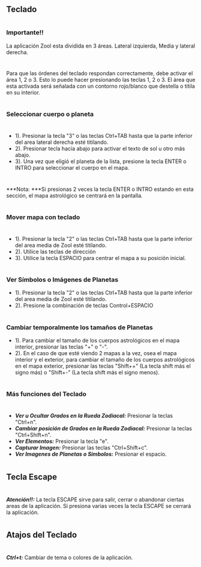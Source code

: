 #
## Teclado
#
### Importante!!
La aplicación Zool esta dividida en 3 áreas. Lateral izquierda, Media y lateral derecha.
#
Para que las órdenes del teclado respondan correctamente, debe activar el área 1, 2 o 3. Esto lo puede hacer presionando las teclas 1, 2 o 3. El área que esta activada será señalada con un contorno rojo/blanco que destella o titila en su interior.
#
### Seleccionar cuerpo o planeta
#
* 1). Presionar la tecla "3" o las teclas Ctrl+TAB hasta que la parte inferior del area lateral derecha esté titilando.
* 2). Presionar tecla hacia abajo para activar el texto de sol u otro más abajo.
* 3). Una vez que eligió el planeta de la lista, presione la tecla ENTER o INTRO para seleccionar el cuerpo en el mapa.
#
***Nota: ***Si presionas 2 veces la tecla ENTER o INTRO estando en esta sección, el mapa astrológico se centrará en la pantalla.
#
### Mover mapa con teclado
#
* 1). Presionar la tecla "2" o las teclas Ctrl+TAB hasta que la parte inferior del area media de Zool esté titilando.
* 2). Utilice las teclas de dirección
* 3). Utilice la tecla ESPACIO para centrar el mapa a su posición inicial.
#
### Ver Símbolos o Imágenes de Planetas
* 1). Presionar la tecla "2" o las teclas Ctrl+TAB hasta que la parte inferior del area media de Zool esté titilando.
* 2). Presione la combinación de teclas Control+ESPACIO
#
### Cambiar temporalmente los tamaños de Planetas
* 1). Para cambiar el tamaño de los cuerpos astrológicos en el mapa interior, presionar las teclas "+" o "-".
* 2). En el caso de que esté viendo 2 mapas a la vez, osea el mapa interior y el exterior, para cambiar el tamaño de los cuerpos astrológicos en el mapa exterior, presionar las teclas "Shift++" (La tecla shift más el signo más) o "Shift+-" (La tecla shift más el signo menos).
#
### Más funciones del Teclado
#
* ***Ver u Ocultar Grados en la Rueda Zodiacal:*** Presionar la teclas "Ctrl+n".
* ***Cambiar posición de Grados en la Rueda Zodiacal:*** Presionar la teclas "Ctrl+Shift+n".
* ***Ver Elementos:*** Presionar la tecla "e".
* ***Capturar Imagen:*** Presionar las teclas "Ctrl+Shift+c".
* ***Ver Imagenes de Planetas o Símbolos:*** Presionar el espacio.
#
## Tecla Escape
#
***Atención!!:*** La tecla ESCAPE sirve para salir, cerrar o abandonar ciertas areas de la aplicación. Si presiona varias veces la tecla ESCAPE se cerrará la aplicación.
#
## Atajos del Teclado
#
***Ctrl+t:*** Cambiar de tema o colores de la aplicación.
